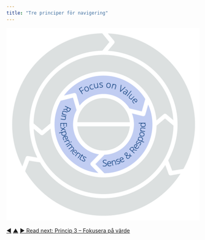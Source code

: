 ```yaml
---
title: "Tre principer för navigering"
---
```




![Three Principles for Navigation: Focus on Value – Sense & Respond – Run Experiments](img/csf/csf-light-navigation.png)


<div class="bottom-nav">
<a href="develop-strategy.html" title="Back to: Princip 2 – Utveckla strategi">◀</a> <a href="csf.html" title="Up: A Common Sense Framework for Organizations and Teams">▲</a> <a href="focus-on-value.html" title="Read next: Princip 3 – Fokusera på värde">▶ Read next: Princip 3 – Fokusera på värde</a>
</div>


<script type="text/javascript">
Mousetrap.bind('g n', function() {
    window.location.href = 'focus-on-value.html';
    return false;
});
</script>

